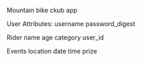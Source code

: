 Mountain  bike ckub app

User
Attributes:
username
password_digest

Rider
name
age
category
user_id

Events
location
date
time
prize

